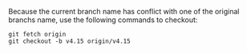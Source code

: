 Because the current branch name has conflict with one of the original branchs name, use the following commands to checkout:
```
git fetch origin
git checkout -b v4.15 origin/v4.15
```
